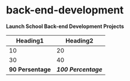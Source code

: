 # back-end-development

**Launch School Back-end Development Projects**

| Heading1 | Heading2
|----------|----------
|    10    |  20    
|    30    |   40
| **90 Persentage**  | **_100 Percentage_**
